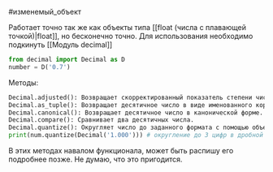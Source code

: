 #изменемый_объект 

Работает точно так же как объекты типа [[float (числа с плавающей точкой)|float]], но бесконечно точно. Для использования необходимо подкинуть [[Модуль decimal]]
```python
from decimal import Decimal as D
number = D('0.7')
```
 Методы:
```python
Decimal.adjusted(): Возвращает скорректированный показатель степени числа.
Decimal.as_tuple(): Возвращает десятичное число в виде именованного кортежа.
Decimal.canonical(): Возвращает десятичное число в канонической форме.
Decimal.compare(): Сравнивает два десятичных числа.
Decimal.quantize(): Округляет число до заданного формата с помощью объекта `Decimal`, который указывает формат округления.
print(num.quantize(Decimal('1.000'))) # округление до 3 цифр в дробной части
```
В этих методах навалом функционала, может быть распишу его подробнее позже. Не думаю, что это пригодится.